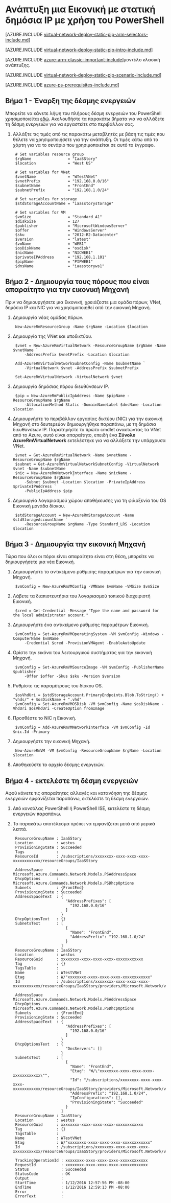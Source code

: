 <properties 
   pageTitle="Ανάπτυξη μια Εικονική με στατική δημόσια IP χρησιμοποιώντας το PowerShell στη Διαχείριση πόρων | Microsoft Azure"
   description="Μάθετε πώς μπορείτε να αναπτύξετε το ΣΠΣ με στατική δημόσια IP χρησιμοποιώντας το PowerShell στη Διαχείριση πόρων"
   services="virtual-network"
   documentationCenter="na"
   authors="jimdial"
   manager="carmonm"
   editor=""
   tags="azure-resource-manager"
/>
<tags  
   ms.service="virtual-network"
   ms.devlang="na"
   ms.topic="article"
   ms.tgt_pltfrm="na"
   ms.workload="infrastructure-services"
   ms.date="03/15/2016"
   ms.author="jdial" />

# <a name="deploy-a-vm-with-a-static-public-ip-using-powershell"></a>Ανάπτυξη μια Εικονική με στατική δημόσια IP με χρήση του PowerShell

[AZURE.INCLUDE [virtual-network-deploy-static-pip-arm-selectors-include.md](../../includes/virtual-network-deploy-static-pip-arm-selectors-include.md)]

[AZURE.INCLUDE [virtual-network-deploy-static-pip-intro-include.md](../../includes/virtual-network-deploy-static-pip-intro-include.md)]

[AZURE.INCLUDE [azure-arm-classic-important-include](../../includes/learn-about-deployment-models-rm-include.md)]μοντέλο κλασική ανάπτυξης.

[AZURE.INCLUDE [virtual-network-deploy-static-pip-scenario-include.md](../../includes/virtual-network-deploy-static-pip-scenario-include.md)]

[AZURE.INCLUDE [azure-ps-prerequisites-include.md](../../includes/azure-ps-prerequisites-include.md)]

## <a name="step-1---start-your-script"></a>Βήμα 1 - Έναρξη της δέσμης ενεργειών

Μπορείτε να κάνετε λήψη του πλήρους δέσμη ενεργειών του PowerShell χρησιμοποιείται [εδώ](https://raw.githubusercontent.com/Azure/azure-quickstart-templates/master/IaaS-Story/03-Static-public-IP/virtual-network-deploy-static-pip-arm-ps.ps1). Ακολουθήστε τα παρακάτω βήματα για να αλλάξετε τη δέσμη ενεργειών για να εργαστείτε στο περιβάλλον σας.

1. Αλλάξτε τις τιμές από τις παρακάτω μεταβλητές με βάση τις τιμές που θέλετε να χρησιμοποιήσετε για την ανάπτυξη. Οι τιμές κάτω από το χάρτη για να το σενάριο που χρησιμοποιείται σε αυτό το έγγραφο.

        # Set variables resource group
        $rgName                = "IaaSStory"
        $location              = "West US"
        
        # Set variables for VNet
        $vnetName              = "WTestVNet"
        $vnetPrefix            = "192.168.0.0/16"
        $subnetName            = "FrontEnd"
        $subnetPrefix          = "192.168.1.0/24"
        
        # Set variables for storage
        $stdStorageAccountName = "iaasstorystorage"
        
        # Set variables for VM
        $vmSize                = "Standard_A1"
        $diskSize              = 127
        $publisher             = "MicrosoftWindowsServer"
        $offer                 = "WindowsServer"
        $sku                   = "2012-R2-Datacenter"
        $version               = "latest"
        $vmName                = "WEB1"
        $osDiskName            = "osdisk"
        $nicName               = "NICWEB1"
        $privateIPAddress      = "192.168.1.101"
        $pipName               = "PIPWEB1"
        $dnsName               = "iaasstoryws1"

## <a name="step-2---create-the-necessary-resources-for-your-vm"></a>Βήμα 2 - Δημιουργία τους πόρους που είναι απαραίτητο για την εικονική Μηχανή

Πριν να δημιουργήσετε μια Εικονική, χρειάζεστε μια ομάδα πόρων, VNet, δημόσια IP και NIC για να χρησιμοποιηθεί από την εικονική Μηχανή.

1. Δημιουργία νέας ομάδας πόρων.

        New-AzureRmResourceGroup -Name $rgName -Location $location
        
2. Δημιουργία της VNet και υποδικτύου.

        $vnet = New-AzureRmVirtualNetwork -ResourceGroupName $rgName -Name $vnetName `
            -AddressPrefix $vnetPrefix -Location $location   
        
        Add-AzureRmVirtualNetworkSubnetConfig -Name $subnetName `
            -VirtualNetwork $vnet -AddressPrefix $subnetPrefix
        
        Set-AzureRmVirtualNetwork -VirtualNetwork $vnet 

3. Δημιουργία δημόσιας πόρου διευθύνσεων IP. 

        $pip = New-AzureRmPublicIpAddress -Name $pipName -ResourceGroupName $rgName `
            -AllocationMethod Static -DomainNameLabel $dnsName -Location $location

4. Δημιουργήστε το περιβάλλον εργασίας δικτύου (NIC) για την εικονική Μηχανή στο δευτερεύον δημιουργήθηκε παραπάνω, με τη δημόσια διευθύνσεων IP. Παρατηρήστε το πρώτο cmdlet ανακτώντας τα VNet από το Azure, αυτό είναι απαραίτητο, επειδή ένα **Σύνολο AzureRmVirtualNetwork** εκτελέστηκε για να αλλάξετε την υπάρχουσα VNet.

        $vnet = Get-AzureRmVirtualNetwork -Name $vnetName -ResourceGroupName $rgName
        $subnet = Get-AzureRmVirtualNetworkSubnetConfig -VirtualNetwork $vnet -Name $subnetName
        $nic = New-AzureRmNetworkInterface -Name $nicName -ResourceGroupName $rgName `
            -Subnet $subnet -Location $location -PrivateIpAddress $privateIPAddress `
            -PublicIpAddress $pip

5. Δημιουργία λογαριασμού χώρου αποθήκευσης για τη φιλοξενία του OS Εικονική μονάδα δίσκου.

        $stdStorageAccount = New-AzureRmStorageAccount -Name $stdStorageAccountName `
            -ResourceGroupName $rgName -Type Standard_LRS -Location $location

## <a name="step-3---create-the-vm"></a>Βήμα 3 - Δημιουργία την εικονική Μηχανή 

Τώρα που όλοι οι πόροι είναι απαραίτητο είναι στη θέση, μπορείτε να δημιουργήσετε μια νέα Εικονική.

1. Δημιουργήστε το αντικείμενο ρύθμισης παραμέτρων για την εικονική Μηχανή.

        $vmConfig = New-AzureRmVMConfig -VMName $vmName -VMSize $vmSize 

1. Λάβετε τα διαπιστευτήρια του λογαριασμού τοπικού διαχειριστή Εικονική.

        $cred = Get-Credential -Message "Type the name and password for the local administrator account."

2. Δημιουργήστε ένα αντικείμενο ρύθμισης παραμέτρων Εικονική.

        $vmConfig = Set-AzureRmVMOperatingSystem -VM $vmConfig -Windows -ComputerName $vmName `
            -Credential $cred -ProvisionVMAgent -EnableAutoUpdate

3. Ορίστε την εικόνα του λειτουργικού συστήματος για την εικονική Μηχανή.

        $vmConfig = Set-AzureRmVMSourceImage -VM $vmConfig -PublisherName $publisher `
            -Offer $offer -Skus $sku -Version $version

4. Ρυθμίστε τις παραμέτρους του δίσκου OS.

        $osVhdUri = $stdStorageAccount.PrimaryEndpoints.Blob.ToString() + "vhds/" + $osDiskName + ".vhd"
        $vmConfig = Set-AzureRmVMOSDisk -VM $vmConfig -Name $osDiskName -VhdUri $osVhdUri -CreateOption fromImage

5. Προσθέστε το NIC η Εικονική.

        $vmConfig = Add-AzureRmVMNetworkInterface -VM $vmConfig -Id $nic.Id -Primary

6. Δημιουργήστε την εικονική Μηχανή.

        New-AzureRmVM -VM $vmConfig -ResourceGroupName $rgName -Location $location

7. Αποθηκεύστε το αρχείο δέσμης ενεργειών.

## <a name="step-4---run-the-script"></a>Βήμα 4 - εκτελέστε τη δέσμη ενεργειών

Αφού κάνετε τις απαραίτητες αλλαγές και κατανόηση της δέσμης ενεργειών εμφανίζεται παραπάνω, εκτελέστε τη δέσμη ενεργειών. 

1. Από κονσόλας PowerShell ή PowerShell ISE, εκτελέστε τη δέσμη ενεργειών παραπάνω.
2. Το παρακάτω αποτέλεσμα πρέπει να εμφανίζεται μετά από μερικά λεπτά.

        ResourceGroupName : IaaSStory
        Location          : westus
        ProvisioningState : Succeeded
        Tags              : 
        ResourceId        : /subscriptions/xxxxxxxx-xxxx-xxxx-xxxx-xxxxxxxxxxxx/resourceGroups/IaaSStory
                
        AddressSpace      : Microsoft.Azure.Commands.Network.Models.PSAddressSpace
        DhcpOptions       : Microsoft.Azure.Commands.Network.Models.PSDhcpOptions
        Subnets           : {FrontEnd}
        ProvisioningState : Succeeded
        AddressSpaceText  : {
                              "AddressPrefixes": [
                                "192.168.0.0/16"
                              ]
                            }
        DhcpOptionsText   : {}
        SubnetsText       : [
                              {
                                "Name": "FrontEnd",
                                "AddressPrefix": "192.168.1.0/24"
                              }
                            ]
        ResourceGroupName : IaaSStory
        Location          : westus
        ResourceGuid      : xxxxxxxx-xxxx-xxxx-xxxx-xxxxxxxxxxxx
        Tag               : {}
        TagsTable         : 
        Name              : WTestVNet
        Etag              : W/"xxxxxxxx-xxxx-xxxx-xxxx-xxxxxxxxxxxx"
        Id                : /subscriptions/xxxxxxxx-xxxx-xxxx-xxxx-xxxxxxxxxxxx/resourceGroups/IaaSStory/providers/Microsoft.Network/virtualNetworks/WTestVNet
        
        AddressSpace      : Microsoft.Azure.Commands.Network.Models.PSAddressSpace
        DhcpOptions       : Microsoft.Azure.Commands.Network.Models.PSDhcpOptions
        Subnets           : {FrontEnd}
        ProvisioningState : Succeeded
        AddressSpaceText  : {
                              "AddressPrefixes": [
                                "192.168.0.0/16"
                              ]
                            }
        DhcpOptionsText   : {
                              "DnsServers": []
                            }
        SubnetsText       : [
                              {
                                "Name": "FrontEnd",
                                "Etag": "W/\"xxxxxxxx-xxxx-xxxx-xxxx-xxxxxxxxxxxx\"",
                                "Id": "/subscriptions/xxxxxxxx-xxxx-xxxx-xxxx-xxxxxxxxxxxx/resourceGroups/IaaSStory/providers/Microsoft.Network/virtualNetworks/WTestVNet/subnets/FrontEnd",
                                "AddressPrefix": "192.168.1.0/24",
                                "IpConfigurations": [],
                                "ProvisioningState": "Succeeded"
                              }
                            ]
        ResourceGroupName : IaaSStory
        Location          : westus
        ResourceGuid      : xxxxxxxx-xxxx-xxxx-xxxx-xxxxxxxxxxxx
        Tag               : {}
        TagsTable         : 
        Name              : WTestVNet
        Etag              : W/"xxxxxxxx-xxxx-xxxx-xxxx-xxxxxxxxxxxx"
        Id                : /subscriptions/xxxxxxxx-xxxx-xxxx-xxxx-xxxxxxxxxxxx/resourceGroups/IaaSStory/providers/Microsoft.Network/virtualNetworks/WTestVNet
                
        TrackingOperationId : xxxxxxxx-xxxx-xxxx-xxxx-xxxxxxxxxxxx
        RequestId           : xxxxxxxx-xxxx-xxxx-xxxx-xxxxxxxxxxxx
        Status              : Succeeded
        StatusCode          : OK
        Output              : 
        StartTime           : 1/12/2016 12:57:56 PM -08:00
        EndTime             : 1/12/2016 12:59:13 PM -08:00
        Error               : 
        ErrorText           : 

   
